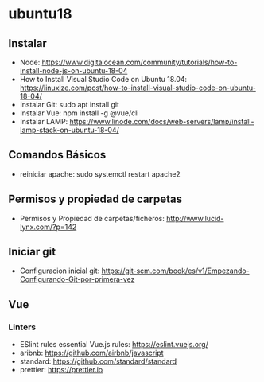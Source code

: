 # ubuntu18

## Instalar

* Node: https://www.digitalocean.com/community/tutorials/how-to-install-node-js-on-ubuntu-18-04
* How to Install Visual Studio Code on Ubuntu 18.04: https://linuxize.com/post/how-to-install-visual-studio-code-on-ubuntu-18-04/
* Instalar Git:  sudo apt install git
* Instalar Vue: npm install -g @vue/cli
* Instalar LAMP: https://www.linode.com/docs/web-servers/lamp/install-lamp-stack-on-ubuntu-18-04/

## Comandos Básicos

* reiniciar apache: sudo systemctl restart apache2


## Permisos y propiedad de carpetas

* Permisos y Propiedad de carpetas/ficheros: http://www.lucid-lynx.com/?p=142

## Iniciar git

* Configuracion inicial git: https://git-scm.com/book/es/v1/Empezando-Configurando-Git-por-primera-vez

## Vue
### Linters

* ESlint rules essential Vue.js rules: https://eslint.vuejs.org/
* aribnb: https://github.com/airbnb/javascript
* standard: https://github.com/standard/standard
* prettier: https://prettier.io

